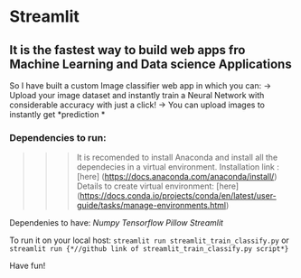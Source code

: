 # Streamlit 
## It is the fastest way to build web apps fro Machine Learning and Data science Applications

So I have built a custom Image classifier web app in which you can:
-> Upload your image dataset and instantly train a Neural Network  with considerable accuracy with just a click!
-> You can upload images to instantly get *prediction *

### Dependencies to run:
>>> It is recomended to install Anaconda and install all the dependecies in a virtual environment.
Installation link : [here] (https://docs.anaconda.com/anaconda/install/)
Details to create virtual environment: [here] (https://docs.conda.io/projects/conda/en/latest/user-guide/tasks/manage-environments.html)

Dependenies to have:
*Numpy*
*Tensorflow*
*Pillow*
*Streamlit*

To run it on your local host:
 `streamlit run streamlit_train_classify.py`
or
 `streamlit run {*//github link of streamlit_train_classify.py script*}`

Have fun!
